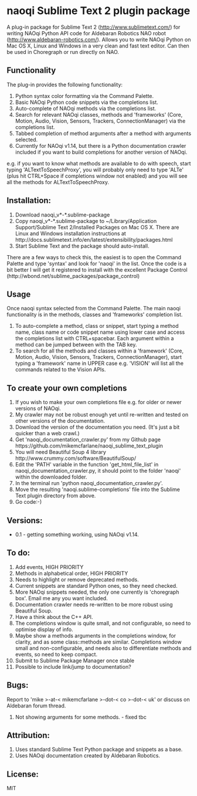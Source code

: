 <h1>naoqi Sublime Text 2 plugin package</h1>

A plug-in package for Sublime Text 2 (http://www.sublimetext.com/) for writing NAOqi Python API code for Aldebaran Robotics NAO robot (http://www.aldebaran-robotics.com/). Allows you to write NAOqi Python on Mac OS X, Linux and Windows in a very clean and fast text editor. Can then be used in Choregraph or run directly on NAO.

<h2>Functionality</h2>
The plug-in provides the following functionality:
<ol>
<li>Python syntax color formatting via the Command Palette.</li>
<li>Basic NAOqi Python code snippets via the completions list.</li>
<li>Auto-complete of NAOqi methods via the completions list.</li>
<li>Search for relevant NAOqi classes, methods and 'frameworks' (Core, Motion, Audio, Vision, Sensors, Trackers, ConnectionManager) via the completions list.</li>
<li>Tabbed completion of method arguments after a method with arguments selected.</li>
<li>Currently for NAOqi v1.14, but there is a Python documentation crawler included if you want to build completions for another version of NAOqi.</li>
</ol>
e.g. if you want to know what methods are available to do with speech, start typing 'ALTextToSpeechProxy', you will probably only need to type 'ALTe' (plus hit CTRL+Space if completions window not enabled) and you will see all the methods for ALTextToSpeechProxy.

<h2>Installation:</h2>
<ol>
<li>Download naoqi_v*-*.sublime-package</li>
<li>Copy naoqi_v*-*.sublime-package to ~/Library/Application Support/Sublime Text 2/Installed Packages on Mac OS X. There are Linux and Windows installation instructions at http://docs.sublimetext.info/en/latest/extensibility/packages.html</li>
<li>Start Sublime Text and the package should auto-install.</li>
</ol>
There are a few ways to check this, the easiest is to open the Command Palette and type 'syntax' and look for 'naoqi' in the list.
Once the code is a bit better I will get it registered to install with the excellent Package Control (http://wbond.net/sublime_packages/package_control) 

<h2>Usage</h2>
Once naoqi syntax selected from the Command Palette. The main naoqi functionality is in the methods, classes and 'frameworks' completion list.
<ol>
<li>To auto-complete a method, class or snippet, start typing a method name, class name or code snippet name using lower case and access the completions list with CTRL+spacebar. Each argument within a method can be jumped between with the TAB key.</li>
<li>To search for all the methods and classes within a 'framework' (Core, Motion, Audio, Vision, Sensors, Trackers, ConnectionManager), start typing a 'framework' name in UPPER case e.g. 'VISION' will list all the commands related to the Vision APIs.</li>
</ol>

<h2>To create your own completions</h2>
<ol>
<li>If you wish to make your own completions file e.g. for older or newer versions of NAOqi.</li>
<li>My crawler may not be robust enough yet until re-written and tested on other versions of the documentation.</li>
<li>Download the version of the documentation you need. (It's just a bit quicker than a web crawl.)</li>
<li>Get 'naoqi_documentation_crawler.py' from my Github page https://github.com/mikemcfarlane/naoqi_sublime_text_plugin</li>
<li>You will need Beautiful Soup 4 library http://www.crummy.com/software/BeautifulSoup/</li>
<li>Edit the 'PATH' variable in the function 'get_html_file_list' in naoqi_documentation_crawler.py, it should point to the folder 'naoqi' within the downloaded folder.</li>
<li>In the terminal run 'python naoqi_documentation_crawler.py'.</li>
<li>Move the resulting 'naoqi.sublime-completions' file into the Sublime Text plugin directory from above.</li>
<li>Go code:-)</li>
</ol>

<h2>Versions:</h2>
<ul>
<li>0.1 - getting something working, using NAOqi v1.14.</li>
</ul>

<h2>To do:</h2>
<ol>
<li>Add events, HIGH PRIORITY</li>
<li>Methods in alphabetical order, HIGH PRIORITY</li>
<li>Needs to highlight or remove deprecated methods.</li>
<li>Current snippets are standard Python ones, so they need checked.</li>
<li>More NAOqi snippets needed, the only one currently is 'choregraph box'. Email me any you want included.</li>
<li>Documentation crawler needs re-written to be more robust using Beautiful Soup.</li>
<li>Have a think about the C++ API.</li>
<li>The completions window is quite small, and not configurable, so need to optimise display of info.</li>
<li>Maybe show a methods arguments in the completions window, for clarity, and as some class::methods are similar. Completions window small and non-configurable, and needs also to differentiate methods and events, so need to keep compact.</li>
<li>Submit to Sublime Package Manager once stable</li>
<li>Possible to include link/jump to documentation?</li>
</ol>

<h2>Bugs:</h2>
Report to 'mike >-at-< mikemcfarlane >-dot-< co >-dot-< uk' or discuss on Aldebaran forum thread.
<ol>
<li>Not showing arguments for some methods. - fixed tbc</li>
</ol>


<h2>Attribution:</h2>
<ol>
<li>Uses standard Sublime Text Python package and snippets as a base.</li>
<li>Uses NAOqi documentation created by Aldebaran Robotics.</li>
</ol>

<h2>License:</h2>
MIT

